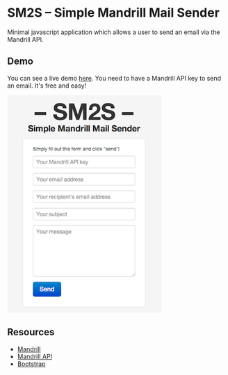 # SM2S – Simple Mandrill Mail Sender

Minimal javascript application which allows a user to send an email via the Mandrill API.

## Demo
You can see a live demo [here](http://vdurmont.github.com/SM2S). You need to have a Mandrill API key to send an email. It's free and easy!

![Screenshot](screenshot.png)

## Resources
* [Mandrill](https://mandrill.com)
* [Mandrill API](https://mandrillapp.com/api/docs)
* [Bootstrap](http://twitter.github.com/bootstrap/)
